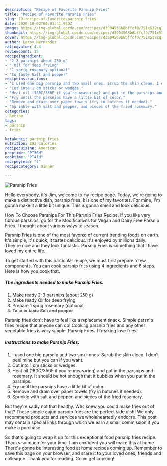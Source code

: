 ```yaml
---
description: "Recipe of Favorite Parsnip Fries"
title: "Recipe of Favorite Parsnip Fries"
slug: 19-recipe-of-favorite-parsnip-fries
date: 2020-10-02T00:03:41.939Z
image: https://img-global.cpcdn.com/recipes/d3904568b8bffcf0/751x532cq70/parsnip-fries-recipe-main-photo.jpg
thumbnail: https://img-global.cpcdn.com/recipes/d3904568b8bffcf0/751x532cq70/parsnip-fries-recipe-main-photo.jpg
cover: https://img-global.cpcdn.com/recipes/d3904568b8bffcf0/751x532cq70/parsnip-fries-recipe-main-photo.jpg
author: Leroy Hernandez
ratingvalue: 4.4
reviewcount: 15
recipeingredient:
- "2-3 parsnips about 250 g"
- " Oil for deep frying"
- "1 sprig rosemary optional"
- "to taste Salt and pepper"
recipeinstructions:
- "I used one big parsnip and two small ones. Scrub the skin clean. I don’t peel mine but you can if you want."
- "Cut into 1 cm sticks or wedges."
- "Heat oil (180C/350F if you’re measuring) and put in the parsnips and rosemary. It should be hot enough that it bubbles when you put in the parsnips."
- "Fry until the parsnips have a little bit of color."
- "Remove and drain over paper towels (fry in batches if needed)."
- "Sprinkle with salt and pepper, and pieces of the fried rosemary."
categories:
- Recipe
tags:
- parsnip
- fries

katakunci: parsnip fries 
nutrition: 293 calories
recipecuisine: American
preptime: "PT36M"
cooktime: "PT41M"
recipeyield: "4"
recipecategory: Dinner

---
```



![Parsnip Fries](https://img-global.cpcdn.com/recipes/d3904568b8bffcf0/751x532cq70/parsnip-fries-recipe-main-photo.jpg)

Hello everybody, it's Jim, welcome to my recipe page. Today, we're going to make a distinctive dish, parsnip fries. It is one of my favorites. For mine, I'm gonna make it a little bit unique. This is gonna smell and look delicious.

How To Choose Parsnips For This Parsnip Fries Recipe. If you like very fibrous parsnips, go for the Modifications for Vegan and Dairy Free Parsnip Fries. I thought about various ways to season.

Parsnip Fries is one of the most favored of current trending foods on earth. It's simple, it's quick, it tastes delicious. It's enjoyed by millions daily. They're nice and they look fantastic. Parsnip Fries is something that I have loved my entire life.


To get started with this particular recipe, we must first prepare a few components. You can cook parsnip fries using 4 ingredients and 6 steps. Here is how you cook that.

<!--inarticleads1-->

##### The ingredients needed to make Parsnip Fries:

1. Make ready 2-3 parsnips (about 250 g)
1. Make ready  Oil for deep frying
1. Prepare 1 sprig rosemary (optional)
1. Take to taste Salt and pepper


Parsnip fries don&#39;t have to feel like a replacement snack. Simple parsnip fries recipe that anyone can do! Cooking parsnip fries and any other vegetable fries is very simple. Parsnip Fries: I freaking love fries! 

<!--inarticleads2-->

##### Instructions to make Parsnip Fries:

1. I used one big parsnip and two small ones. Scrub the skin clean. I don’t peel mine but you can if you want.
1. Cut into 1 cm sticks or wedges.
1. Heat oil (180C/350F if you’re measuring) and put in the parsnips and rosemary. It should be hot enough that it bubbles when you put in the parsnips.
1. Fry until the parsnips have a little bit of color.
1. Remove and drain over paper towels (fry in batches if needed).
1. Sprinkle with salt and pepper, and pieces of the fried rosemary.


But they&#39;re sadly not that healthy. Who knew you could make fries out of that? These simple cajun parsnip fries are the perfect side dish! We only recommend products and services we wholeheartedly endorse. This post may contain special links through which we earn a small commission if you make a purchase. 

So that's going to wrap it up for this exceptional food parsnip fries recipe. Thanks so much for your time. I am confident you will make this at home. There's gonna be interesting food at home recipes coming up. Remember to save this page on your browser, and share it to your loved ones, friends and colleague. Thank you for reading. Go on get cooking!
